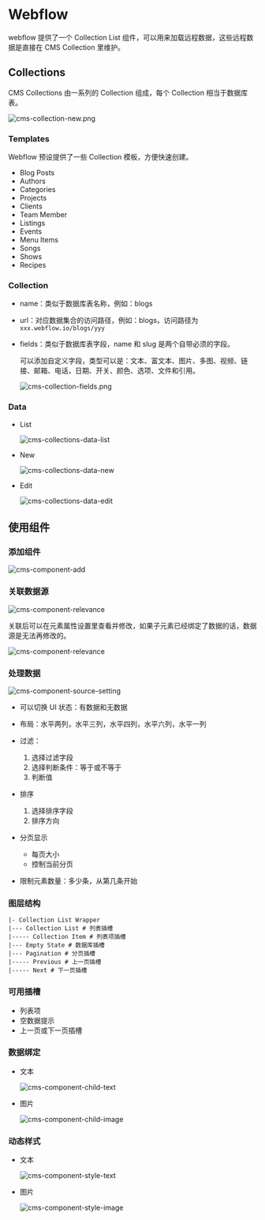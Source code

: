 # Webflow

webflow 提供了一个 Collection List 组件，可以用来加载远程数据，这些远程数据是直接在 CMS Collection 里维护。

## Collections

CMS Collections 由一系列的 Collection 组成，每个 Collection 相当于数据库表。

![cms-collection-new.png](./cms-collection-new.png)

### Templates

Webflow 预设提供了一些 Collection 模板，方便快速创建。

- Blog Posts
- Authors
- Categories
- Projects
- Clients
- Team Member
- Listings
- Events
- Menu Items
- Songs
- Shows
- Recipes

### Collection

- name：类似于数据库表名称，例如：blogs
- url：对应数据集合的访问路径，例如：blogs，访问路径为 `xxx.webflow.io/blogs/yyy`
- fields：类似于数据库表字段，name 和 slug 是两个自带必须的字段。

    可以添加自定义字段，类型可以是：文本、富文本、图片、多图、视频、链接、邮箱、电话，日期、开关、颜色、选项、文件和引用。

    ![cms-collection-fields.png](./cms-collection-fields.png)

### Data

- List

    ![cms-collections-data-list](./cms-collections-data-list.png)

- New

    ![cms-collections-data-new](./cms-collections-data-new.png)

- Edit

    ![cms-collections-data-edit](./cms-collections-data-edit.png)

## 使用组件

### 添加组件

![cms-component-add](./cms-component-add.png)

### 关联数据源

![cms-component-relevance](./cms-component-relevance.png)

关联后可以在元素属性设置里查看并修改，如果子元素已经绑定了数据的话，数据源是无法再修改的。

![cms-component-relevance](./cms-component-relevance-update.png)

### 处理数据

![cms-component-source-setting](./cms-component-source-setting.png)

- 可以切换 UI 状态：有数据和无数据
- 布局：水平两列，水平三列，水平四列，水平六列，水平一列
- 过滤：

    1. 选择过滤字段
    2. 选择判断条件：等于或不等于
    3. 判断值

- 排序

    1. 选择排序字段
    2. 排序方向

- 分页显示

    - 每页大小
    - 控制当前分页

- 限制元素数量：多少条，从第几条开始

### 图层结构

```shell
|- Collection List Wrapper
|--- Collection List # 列表插槽
|----- Collection Item # 列表项插槽
|--- Empty State # 数据库插槽
|--- Pagination # 分页插槽
|----- Previous # 上一页插槽
|----- Next # 下一页插槽
```

### 可用插槽

- 列表项
- 空数据提示
- 上一页或下一页插槽

### 数据绑定

- 文本

    ![cms-component-child-text](./cms-component-child-text.png)

- 图片

    ![cms-component-child-image](./cms-component-child-image.png)

### 动态样式

- 文本

    ![cms-component-style-text](./cms-component-style-text.png)

- 图片

    ![cms-component-style-image](./cms-component-style-image.png)
